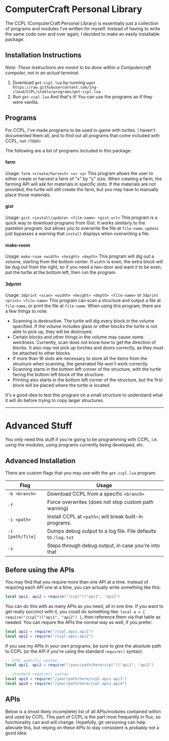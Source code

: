 # ComputerCraft Personal Library

The CCPL (ComputerCraft Personal Library) is essentially just a collection of programs and modules I've written for myself. Instead of having to write the same code over and over again, I decided to make an easily installable package.

## Installation Instructions

*Note: These instructions are meant to be done within a Computercraft computer, not in an actual terminal.*

1. Download `get-ccpl.lua` by running `wget https://raw.githubusercontent.com/inq-cloud/CCPL/stable/programs/get-ccpl.lua`
2. Run `get-ccpl.lua`
And that's it! You can use the programs as if they were vanilla.

## Programs

For CCPL, I've made programs to be used in-game with turtles. I haven't documented them all, and to find out all programs that come included with CCPL, run `(TODO)`

The following are a list of programs included in this package:

#### farm
Usage: `farm <create/harvest> <x> <y>`
This program allows the user to either create or harvest a farm of "x" by "y" size.
When creating a farm, the farming API will ask for materials in specific slots. If the materials are not provided, the turtle will still create the farm, but you may have to manually place those materials.

#### gist
Usage: `gist <install/update> <file-name> <gist-url>`
This program is a quick way to download programs from Gist. It works similarly to the pastebin program, but allows you to overwrite the file at `file-name`. `update` just bypasses a warning that `install` displays when overwriting a file.

#### make-room
Usage: `make-room <width> <height> <depth>`
This program will dig out a volume, starting from the bottom center. If `width` is even, the extra block will be dug out from the right, so if you need a two-door and want it to be even, put the turtle at the bottom left, then run the program.

#### 3dprint
Usage: `3dprint <scan> <width> <height> <depth> <file-name>` or `3dprint <print> <file-name>`
This program can scan a structure and output a file at `file-name`, or print the file at `file-name`.
When using this program, there are a few things to note:

- Scanning is destructive. The turtle will dig every block in the volume specified. If the volume includes glass or other blocks the turtle is not able to pick up, they will be destroyed.
- Certain blocks and other things in the volume may cause some weirdness. Currently, scan does not know how to get the direction of blocks. It also may not pick up torches and doors correctly, as they must be attached to other blocks.
- If more than 16 slots are necessary to store all the items from the structure when scanning, the generated file won't work correctly.
- Scanning starts in the bottom left corner of the structure, with the turtle facing the bottom left block of the structure.
- Printing also starts in the bottom left corner of the structure, but the first block will be placed where the turtle is located.

It's a good idea to test this program on a small structure to understand what it will do before trying to copy larger structures.

-------------------

# Advanced Stuff

You only need this stuff if you're going to be programming with CCPL, i.e. using the modules, using programs currently being developed, etc.

## Advanced Installation

There are custom flags that you may use with the `get-ccpl.lua` program:

| Flag             | Usage                                                         |
| ---------------- | ------------------------------------------------------------- |
| `-b <branch>`    | Download CCPL from a specific `<branch>`                      |
| `-f`             | Force overwrites (does not stop custom path warning)          |
| `-i <path>`      | Install CCPL at `<path>`; will break built-in programs.       |
| `-l [path/file]` | Dumps debug output to a log file. File defaults to `/log.txt` |
| `-s`             | Steps through debug output, in case you're into that          |

## Before using the APIs

You may find that you require more than one API at a time. Instead of requiring each API one at a time, you can actually write something like this:
```lua
local api1, api2 = require("/ccpl")("api1", "api2")
```
You can do this with as many APIs as you need, all in one line. If you want to get really succinct with it, you could do something like:
`local a = { require("/ccpl")("api1", "api2") }`, then reference them via that table as needed.
You can require the APIs the normal way as well, if you prefer:
```lua
local api1 = require("/ccpl.apis.api1")
local api2 = require("/ccpl.apis.api2")
```

If you use my APIs in your own programs, be sure to give the absolute path to CCPL (or the API if you're using the standard `require()` syntax):
```lua
-- CCPL specific syntax
local api1, api2 = require("/your/path/here/ccpl")("api1", "api2")

-- standard require() syntax
local api3 = require("/your/path/here/ccpl.apis.api3")
local api4 = require("/your/path/here/ccpl.apis.api4")
```

## APIs

Below is a (most likely incomplete) list of all APIs/modules contained within and used by CCPL. This part of CCPL is the part most frequently in flux, so functionality can and will change. Hopefully, git versioning can help alleviate this, but relying on these APIs to stay consistent is probably not a good idea.

